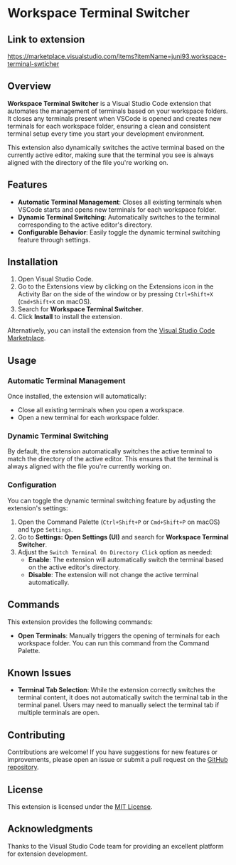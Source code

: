 # Workspace Terminal Switcher

## Link to extension
https://marketplace.visualstudio.com/items?itemName=juni93.workspace-terminal-swticher

## Overview

**Workspace Terminal Switcher** is a Visual Studio Code extension that automates the management of terminals based on your workspace folders. It closes any terminals present when VSCode is opened and creates new terminals for each workspace folder, ensuring a clean and consistent terminal setup every time you start your development environment.

This extension also dynamically switches the active terminal based on the currently active editor, making sure that the terminal you see is always aligned with the directory of the file you're working on.

## Features

- **Automatic Terminal Management**: Closes all existing terminals when VSCode starts and opens new terminals for each workspace folder.
- **Dynamic Terminal Switching**: Automatically switches to the terminal corresponding to the active editor's directory.
- **Configurable Behavior**: Easily toggle the dynamic terminal switching feature through settings.

## Installation

1. Open Visual Studio Code.
2. Go to the Extensions view by clicking on the Extensions icon in the Activity Bar on the side of the window or by pressing `Ctrl+Shift+X` (`Cmd+Shift+X` on macOS).
3. Search for **Workspace Terminal Switcher**.
4. Click **Install** to install the extension.

Alternatively, you can install the extension from the [Visual Studio Code Marketplace](https://marketplace.visualstudio.com/).

## Usage

### Automatic Terminal Management

Once installed, the extension will automatically:

- Close all existing terminals when you open a workspace.
- Open a new terminal for each workspace folder.

### Dynamic Terminal Switching

By default, the extension automatically switches the active terminal to match the directory of the active editor. This ensures that the terminal is always aligned with the file you're currently working on.

### Configuration

You can toggle the dynamic terminal switching feature by adjusting the extension's settings:

1. Open the Command Palette (`Ctrl+Shift+P` or `Cmd+Shift+P` on macOS) and type `Settings`.
2. Go to **Settings: Open Settings (UI)** and search for **Workspace Terminal Switcher**.
3. Adjust the `Switch Terminal On Directory Click` option as needed:
   - **Enable**: The extension will automatically switch the terminal based on the active editor's directory.
   - **Disable**: The extension will not change the active terminal automatically.

## Commands

This extension provides the following commands:

- **Open Terminals**: Manually triggers the opening of terminals for each workspace folder. You can run this command from the Command Palette.

## Known Issues

- **Terminal Tab Selection**: While the extension correctly switches the terminal content, it does not automatically switch the terminal tab in the terminal panel. Users may need to manually select the terminal tab if multiple terminals are open.

## Contributing

Contributions are welcome! If you have suggestions for new features or improvements, please open an issue or submit a pull request on the [GitHub repository](https://github.com/juni93/vscode-workspace-terminal-swticher).

## License

This extension is licensed under the [MIT License](https://github.com/git/git-scm.com/blob/main/MIT-LICENSE.txt).

## Acknowledgments

Thanks to the Visual Studio Code team for providing an excellent platform for extension development.
